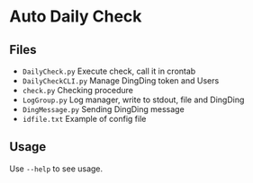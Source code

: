 # Auto Daily Check

## Files

+ `DailyCheck.py` Execute check, call it in crontab
+ `DailyCheckCLI.py` Manage DingDing token and Users
+ `check.py` Checking procedure
+ `LogGroup.py` Log manager, write to stdout, file and DingDing
+ `DingMessage.py` Sending DingDing message
+ `idfile.txt` Example of config file

## Usage

Use `--help` to see usage.
